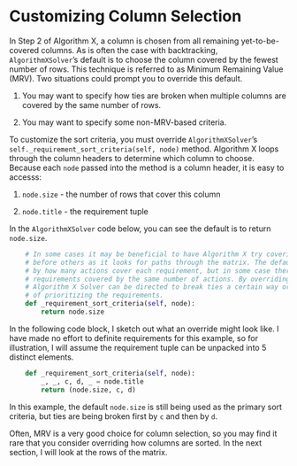 # Customizing Column Selection

In Step 2 of Algorithm X, a column is chosen from all remaining yet-to-be-covered columns. As is often the case with backtracking, `AlgorithmXSolver`’s default is to choose the column covered by the fewest number of rows. This technique is referred to as Minimum Remaining Value (MRV). Two situations could prompt you to override this default.

1. You may want to specify how ties are broken when multiple columns are covered by the same number of rows.

1. You may want to specify some non-MRV-based criteria.


To customize the sort criteria, you must override `AlgorithmXSolver`’s `self._requirement_sort_criteria(self, node)` method. Algorithm X loops through the column headers to determine which column to choose. Because each `node` passed into the method is a column header, it is easy to accesss:

1. `node.size` - the number of rows that cover this column

1. `node.title` - the requirement tuple

In the `AlgorithmXSolver` code below, you can see the default is to return `node.size`.

```python
    # In some cases it may be beneficial to have Algorithm X try covering certain requirements
    # before others as it looks for paths through the matrix. The default is to sort the requirements
    # by how many actions cover each requirement, but in some case there might be several 
    # requirements covered by the same number of actions. By overriding this method, the
    # Algorithm X Solver can be directed to break ties a certain way or consider some other way
    # of prioritizing the requirements.
    def _requirement_sort_criteria(self, node):
        return node.size
```

In the following code block, I sketch out what an override might look like. I have made no effort to definite requirements for this example, so for illustration, I will assume the requirement tuple can be unpacked into 5 distinct elements.

```python
    def _requirement_sort_criteria(self, node):
        _, _, c, d, _ = node.title
        return (node.size, c, d)
```

In this example, the default `node.size` is still being used as the primary sort criteria, but ties are being broken first by `c` and then by `d`.

Often, MRV is a very good choice for column selection, so you may find it rare that you consider overriding how columns are sorted. In the next section, I will look at the rows of the matrix.
